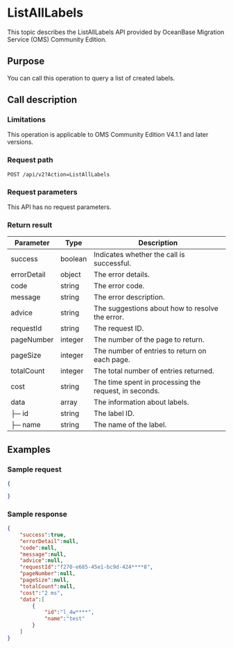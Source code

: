 
# ListAllLabels

This topic describes the ListAllLabels API provided by OceanBase Migration Service (OMS) Community Edition.

## Purpose

You can call this operation to query a list of created labels.

## Call description

### Limitations

This operation is applicable to OMS Community Edition V4.1.1 and later versions.

### Request path

`POST /api/v2?Action=ListAllLabels`

### Request parameters

This API has no request parameters.

### Return result

| Parameter | Type | Description |
|------------|------------------|------------------------|
| success | boolean | Indicates whether the call is successful.  |
| errorDetail | object | The error details.  |
| code | string | The error code.  |
| message | string | The error description.  |
| advice | string | The suggestions about how to resolve the error.  |
| requestId | string | The request ID.  |
| pageNumber | integer | The number of the page to return.  |
| pageSize | integer | The number of entries to return on each page.  |
| totalCount | integer | The total number of entries returned.  |
| cost | string | The time spent in processing the request, in seconds.  |
| data | array | The information about labels.  |
| ├─ id | string | The label ID.  |
| ├─ name | string | The name of the label.  |

## Examples

### Sample request

```JSON
{

}
```

### Sample response

```JSON
{
    "success":true,
    "errorDetail":null,
    "code":null,
    "message":null,
    "advice":null,
    "requestId":"f270-e685-45e1-bc9d-424****8",
    "pageNumber":null,
    "pageSize":null,
    "totalCount":null,
    "cost":"2 ms",
    "data":[
        {
            "id":"l_4w****",
            "name":"test"
        }
    ]
}
```
